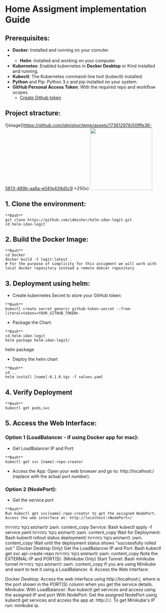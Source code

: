 # Home Assigment implementation Guide
## Prerequisites:

* **Docker**: Installed and running on your comuter.
* * **Helm**: Installed and working on your computer.
* **Kubernetes**: Enabled kubernetes in **Docker Desktop** or Kind installed and running.
* **Kubectl**: The Kubernetes command-line tool (kubectl) installed.
* **Python** and Pip: Python 3.x and pip installed on your system.
* **GitHub Personal Access Token**: With the required repo and workflow scopes.
  * [Create Github token](https://docs.github.com/en/authentication/keeping-your-account-and-data-secure/managing-your-personal-access-tokens)

## Project stracture:
![image](https://github.com/idmishor/temp/assets/173612976/50fffe36-5813-489b-aa8a-e041e439d5c9 =250x)
<img src="[http://....jpg](https://github.com/idmishor/temp/assets/173612976/50fffe36-5813-489b-aa8a-e041e439d5c9)" width="200" height="200" />


## 1. Clone the environment:
```
**Bash**
git clone https://github.com/idmishor/helm-idan-legit.git
cd helm-idan-legit 
```
## 2. Build the Docker Image:
```
**Bash**
cd Docker
docker build -t legit:latest .
# For the purpose of simplicity for this assigment we will work with local docker repository instead a remote dokcer repository
```

## 3. Deployment using helm:
 * Create kubernetes Secret to store your GitHub token:
 ```
 **Bash**
 kubectl create secret generic github-token-secret --from-literal=token=<YOUR_GITHUB_TOKEN>
 ```

 * Package the Chart:
 ```
 **Bash**
 cd helm-idan-legit 
 helm package helm-idan-legit/
 ```
 helm package
 
 * Deploy the helm chart
 ```
 **Bash**
 cd ..
 helm install [name]-0.1.0.tgz -f values.yaml
 ```

## 4. Verify Deployment
```
**Bash**
kubectl get pods,svc
```

## 5. Access the Web Interface:
### Option 1 (LoadBalancer - if using Docker app for mac):
 * Get LoadBalancer IP and Port:
```
**Bash**
kubectl get svc [name]-repo-creator
```
* Access the App: Open your web browser and go to: http://localhost:<PORT>/ (replace <PORT> with the actual port number).

### Option 2 (NodePort):
 * Get the service port
```
**Bash**
Run kubectl get svc[name]-repo-creator to get the assigned NodePort.
Access the web interface at: http://localhost:<NodePort>/
```
חשוב להשתמש בקוד בזהירות.
content_copy
Service:
Bash
kubectl apply -f service.yaml
חשוב להשתמש בקוד בזהירות.
content_copy
Wait for Deployment:
Bash
kubectl rollout status deployment/<your-deployment-name>
חשוב להשתמש בקוד בזהירות.
content_copy
Wait until the deployment status shows "successfully rolled out."
(Docker Desktop Only) Get the LoadBalancer IP and Port:
Bash
kubectl get svc api-create-repo
חשוב להשתמש בקוד בזהירות.
content_copy
Note the EXTERNAL-IP and PORT(S).
(Minikube Only) Start Tunnel:
Bash
minikube tunnel
חשוב להשתמש בקוד בזהירות.
content_copy
If you are using Minikube and want to test it using a LoadBalancer.
4. Access the Web Interface:

Docker Desktop: Access the web interface using http://localhost:<PORT>/, where <PORT> is the port shown in the PORT(S) column when you get the service details.
Minikube:
With LoadBalancer: Run kubectl get services and access using the assigned IP and port
With NodePort: Get the assigned NodePort using kubectl get services and access the app at: http://<your-minikube-ip>:<NodePort>/. To get Minikube's IP run: minikube ip.

